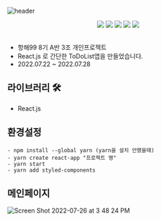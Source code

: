 ![header](https://capsule-render.vercel.app/api?type=waving&text=MyToDoList&color=auto&height=200&animation=scaleIn)

<div align=center> 
<img src="https://img.shields.io/badge/React.js-F7DF1E?style=for-the-badge&logo=react&logoColor=#3776AB"/>
<img src="https://img.shields.io/badge/Styled_Components-000000?style=for-the-badge&logo=react&logoColor=#3776AB"/>
<img src="https://img.shields.io/badge/javascript-red?style=for-the-badge&logo=javascript&logoColor=black"/>
<img src="https://img.shields.io/badge/HTML5-008000?style=for-the-badge&logo=HTML5&logoColor=#E34F26"/>
<img src="https://img.shields.io/badge/CSS3-blue?style=for-the-badge&logo=css3&logoColor=#1572B6"/>
</div>
<br>   


- 항해99 8기 A반 3조 개인프로젝트 
- React.js 로 간단한 ToDoList앱을 만들었습니다. 
- 2022.07.22 ~ 2022.07.28

## 라이브러리 🛠
- React.js

## 환경설정
```
- npm install --global yarn (yarn을 설치 안했을때)
- yarn create react-app "프로젝트 명"
- yarn start
- yarn add styled-components
```
##

## 메인페이지
![Screen Shot 2022-07-26 at 3 48 24 PM](https://user-images.githubusercontent.com/26310384/180941666-f6e2e573-eee3-480d-8aad-72cc66433008.png)
